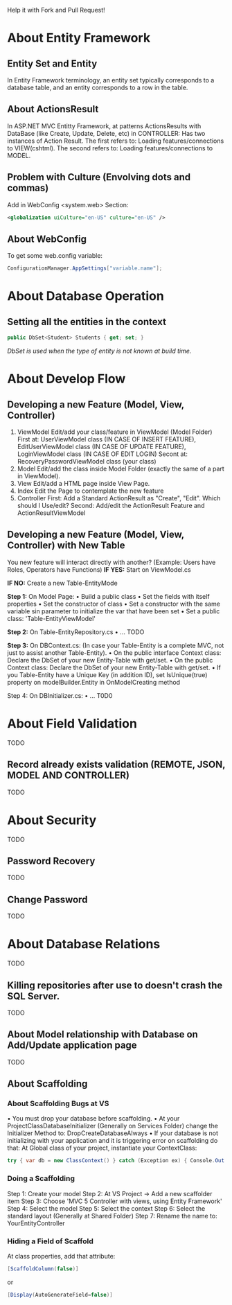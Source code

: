 Help it with Fork and Pull Request!

# About Entity Framework

## Entity Set and Entity
In Entity Framework terminology, an entity set typically corresponds to a database table, and an entity corresponds to a row in the table.

## About ActionsResult
In ASP.NET MVC Entitty Framework, at patterns ActionsResults with DataBase (like Create, Update, Delete, etc) in CONTROLLER:
Has two instances of Action Result. The first refers to: Loading features/connections to VIEW(cshtml). The second refers to: Loading features/connections to MODEL.

## Problem with Culture (Envolving dots and commas)
Add in WebConfig <system.web> Section: 
```xml
<globalization uiCulture="en-US" culture="en-US" />
```

## About WebConfig
To get some web.config variable:
```c#
ConfigurationManager.AppSettings["variable.name"];
```

# About Database Operation

## Setting all the entities in the context
```c#
public DbSet<Student> Students { get; set; }
```
_DbSet is used when the type of entity is not known at build time._

# About Develop Flow

## Developing a new Feature (Model, View, Controller)
1. ViewModel
  Edit/add your class/feature in ViewModel (Model Folder)
  First at: UserViewModel class (IN CASE OF INSERT FEATURE), EditUserViewModel class (IN CASE OF UPDATE FEATURE), LoginViewModel class 	(IN CASE OF EDIT LOGIN)
  Secont at: RecoveryPasswordViewModel class (your class)
2. Model
  Edit/add the class inside Model Folder (exactly the same of a part in ViewModel).
3. View
  Edit/add a HTML page inside View Page.
4. Index
  Edit the Page to contemplate the new feature
4. Controller
  First: Add a Standard ActionResult as "Create", "Edit". Which should I Use/edit?
  Second: Add/edit the ActionResult Feature and ActionResultViewModel
	
## Developing a new Feature (Model, View, Controller) with New Table
You new feature will interact directly with another? (Example: Users have Roles, Operators have Functions)
**IF YES:** Start on ViewModel.cs

**IF NO:** Create a new Table-EntityMode

**Step 1:**
On Model Page:
	• Build a public class
	• Set the fields with itself properties
	• Set the constructor of class
	• Set a constructor with the same variable sin parameter to initialize the var that have been set
	• Set a public class: 'Table-EntityViewModel'

**Step 2:**
On Table-EntityRepository.cs
	• ... TODO

**Step 3:**
On DBContext.cs: (In case your Table-Entity is a complete MVC, not just to assist another Table-Entity).
	• On the public interface Context class: Declare the DbSet of your new Entity-Table with get/set.
	• On the public Context class: Declare the DbSet of your new Entity-Table with get/set.
	• If you Table-Entity have a Unique Key (in addition ID), set IsUnique(true) property on modelBuilder.Entity in OnModelCreating method

Step 4:
On DBInitializer.cs:
	• ... T0D0

# About Field Validation
TODO

## Record already exists validation (REMOTE, JSON, MODEL AND CONTROLLER)
TODO

# About Security
TODO

## Password Recovery
TODO

## Change Password
TODO

# About Database Relations
TODO

## Killing repositories after use to doesn't crash the SQL Server.
TODO

## About Model relationship with Database on Add/Update application page
TODO

## About Scaffolding

### About Scaffolding Bugs at VS

• You must drop your database before scaffolding.
• At your ProjectClassDatabaseInitializer (Generally on Services Folder) change the Initializer Method to: DropCreateDatabaseAlways
• If your database is not initializing with your application and it is triggering error on scaffolding do that: At Global class of your project, instantiate your ContextClass:
```c#
try { var db = new ClassContext() } catch (Exception ex) { Console.Out.WriteLine (ex.Message) }
```

### Doing a Scaffolding

Step 1: Create your model
Step 2: At VS Project -> Add a new scaffolder item
Step 3: Choose 'MVC 5 Controller with views, using Entity Framework'
Step 4: Select the model
Step 5: Select the context
Step 6: Select the standard layout (Generally at Shared Folder)
Step 7: Rename the name to: YourEntityController

### Hiding a Field of Scaffold

At class properties, add that attribute:
```c#
[ScaffoldColumn(false)] 
```
or
```c#
[Display(AutoGenerateField=false)]
```





